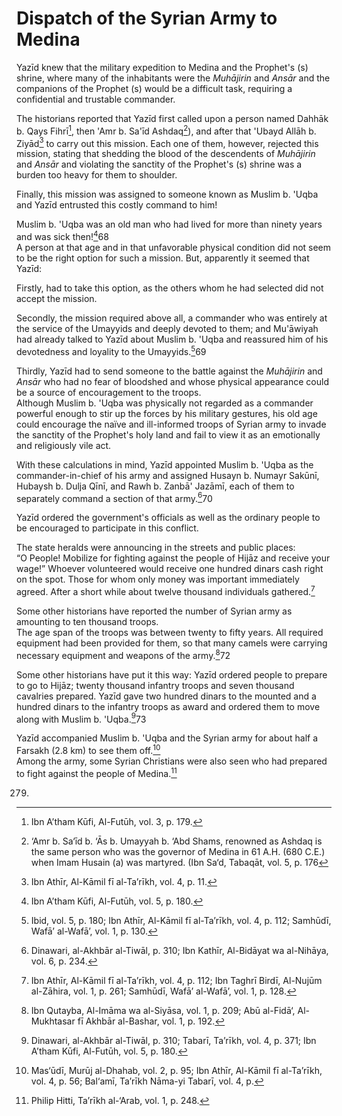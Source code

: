 Dispatch of the Syrian Army to Medina
=====================================

Yazīd knew that the military expedition to Medina and the Prophet's (s)
shrine, where many of the inhabitants were the *Muhājirin* and *Ansār*
and the companions of the Prophet (s) would be a difficult task,
requiring a confidential and trustable commander.

The historians reported that Yazīd first called upon a person named
Dahhāk b. Qays Fihrī[^1], then 'Amr b. Sa'īd Ashdaq[^2]), and after that
'Ubayd Allāh b. Ziyād[^3] to carry out this mission. Each one of them,
however, rejected this mission, stating that shedding the blood of the
descendents of *Muhājirin* and *Ansār* and violating the sanctity of the
Prophet's (s) shrine was a burden too heavy for them to shoulder.

Finally, this mission was assigned to someone known as Muslim b. 'Uqba
and Yazīd entrusted this costly command to him!

Muslim b. 'Uqba was an old man who had lived for more than ninety years
and was sick then![^4]68  
 A person at that age and in that unfavorable physical condition did not
seem to be the right option for such a mission. But, apparently it
seemed that Yazīd:

Firstly, had to take this option, as the others whom he had selected did
not accept the mission.

Secondly, the mission required above all, a commander who was entirely
at the service of the Umayyids and deeply devoted to them; and Mu'āwiyah
had already talked to Yazīd about Muslim b. 'Uqba and reassured him of
his devotedness and loyality to the Umayyids.[^5]69

Thirdly, Yazīd had to send someone to the battle against the *Muhājirin*
and *Ansār* who had no fear of bloodshed and whose physical appearance
could be a source of encouragement to the troops.  
 Although Muslim b. 'Uqba was physically not regarded as a commander
powerful enough to stir up the forces by his military gestures, his old
age could encourage the naïve and ill-informed troops of Syrian army to
invade the sanctity of the Prophet's holy land and fail to view it as an
emotionally and religiously vile act.

With these calculations in mind, Yazīd appointed Muslim b. 'Uqba as the
commander-in-chief of his army and assigned Husayn b. Numayr Sakūnī,
Hubaysh b. Dulja Qīnī, and Rawh b. Zanbā' Jazāmī, each of them to
separately command a section of that army.[^6]70

Yazīd ordered the government's officials as well as the ordinary people
to be encouraged to participate in this conflict.

The state heralds were announcing in the streets and public places:  
 “O People! Mobilize for fighting against the people of Hijāz and
receive your wage!” Whoever volunteered would receive one hundred dinars
cash right on the spot. Those for whom only money was important
immediately agreed. After a short while about twelve thousand
individuals gathered.[^7]

Some other historians have reported the number of Syrian army as
amounting to ten thousand troops.  
 The age span of the troops was between twenty to fifty years. All
required equipment had been provided for them, so that many camels were
carrying necessary equipment and weapons of the army.[^8]72

Some other historians have put it this way: Yazīd ordered people to
prepare to go to Hijāz; twenty thousand infantry troops and seven
thousand cavalries prepared. Yazīd gave two hundred dinars to the
mounted and a hundred dinars to the infantry troops as award and ordered
them to move along with Muslim b. 'Uqba.[^9]73

Yazīd accompanied Muslim b. 'Uqba and the Syrian army for about half a
Farsakh (2.8 km) to see them off.[^10]  
 Among the army, some Syrian Christians were also seen who had prepared
to fight against the people of Medina.[^11]

[^1]: Ibn A’tham Kūfi, Al-Futūh, vol. 3, p. 179.

[^2]: ‘Amr b. Sa‘īd b. ‘Ās b. Umayyah b. ‘Abd Shams, renowned as Ashdaq
is the same person who was the governor of Medina in 61 A.H. (680 C.E.)
when Imam Husain (a) was martyred. (Ibn Sa‘d, Tabaqāt, vol. 5, p. 176

[^3]: Ibn Athīr, Al-Kāmil fī al-Ta’rīkh, vol. 4, p. 11.

[^4]: Ibn A’tham Kūfi, Al-Futūh, vol. 5, p. 180.

[^5]: Ibid, vol. 5, p. 180; Ibn Athīr, Al-Kāmil fī al-Ta’rīkh, vol. 4,
p. 112; Samhūdī, Wafā’ al-Wafā’, vol. 1, p. 130.

[^6]: Dinawari, al-Akhbār al-Tiwāl, p. 310; Ibn Kathīr, Al-Bidāyat wa
al-Nihāya, vol. 6, p. 234.

[^7]: Ibn Athīr, Al-Kāmil fī al-Ta’rīkh, vol. 4, p. 112; Ibn Taghrī
Birdī, Al-Nujūm al-Zāhira, vol. 1, p. 261; Samhūdī, Wafā’ al-Wafā’, vol.
1, p. 128.

[^8]: Ibn Qutayba, Al-Imāma wa al-Siyāsa, vol. 1, p. 209; Abū al-Fidā‘,
Al-Mukhtasar fī Akhbār al-Bashar, vol. 1, p. 192.

[^9]: Dinawari, al-Akhbār al-Tiwāl, p. 310; Tabarī, Ta’rīkh, vol. 4, p.
371; Ibn A’tham Kūfi, Al-Futūh, vol. 5, p. 180.

[^10]: Mas‘ūdī, Murūj al-Dhahab, vol. 2, p. 95; Ibn Athīr, Al-Kāmil fī
al-Ta’rīkh, vol. 4, p. 56; Bal‘amī, Ta’rīkh Nāma-yi Tabarī, vol. 4, p.
279.

[^11]: Philip Hitti, Ta’rīkh al-‘Arab, vol. 1, p. 248.


